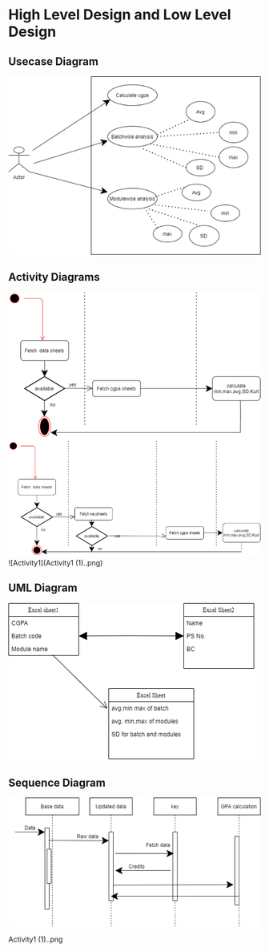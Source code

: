 #  High Level Design and Low Level Design 

## Usecase Diagram

![Usecase](Usecase.png)

## Activity Diagrams

![Activity Diagram](ActivityDiag.png)
![Activity1 Diagram](ActivityDig.png)
![Activity1](Activity1 (1)..png)

## UML Diagram

![UML](UML.png)

## Sequence Diagram

![Sequence](SequenceDiag.png)

Activity1 (1)..png


